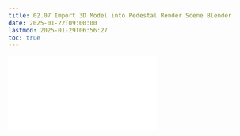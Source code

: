 ```yaml
---
title: 02.07 Import 3D Model into Pedestal Render Scene Blender
date: 2025-01-22T09:00:00
lastmod: 2025-01-29T06:56:27
toc: true
---
```


![Link to included file content](../../../../3d-modeling/blender/import-3d-model-into-pedestal-render-scene-blender.md)
